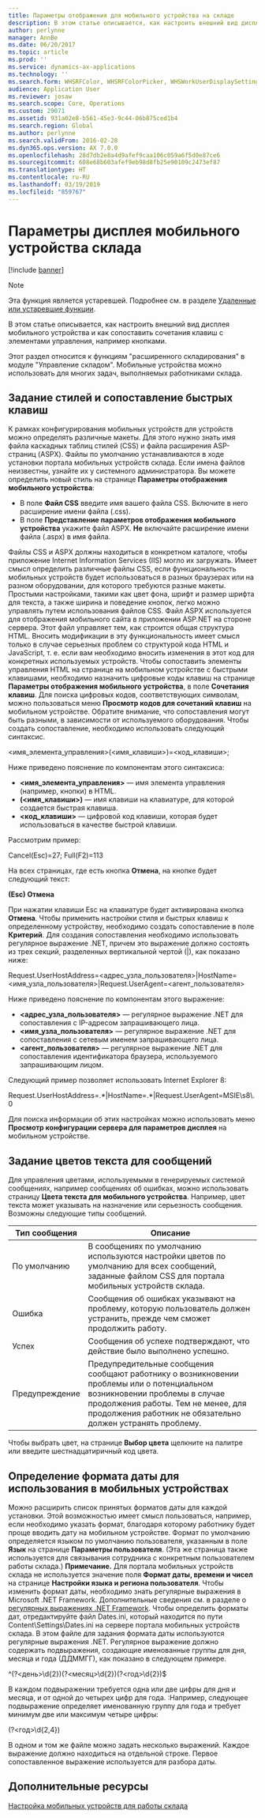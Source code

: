 ```yaml
---
title: Параметры отображения для мобильного устройства на складе
description: В этом статье описывается, как настроить внешний вид дисплея мобильного устройства и как сопоставить сочетания клавиш с элементами управления, например кнопками.
author: perlynne
manager: AnnBe
ms.date: 06/20/2017
ms.topic: article
ms.prod: ''
ms.service: dynamics-ax-applications
ms.technology: ''
ms.search.form: WHSRFColor, WHSRFColorPicker, WHSWorkUserDisplaySettings
audience: Application User
ms.reviewer: josaw
ms.search.scope: Core, Operations
ms.custom: 29071
ms.assetid: 931a02e8-b561-45e3-9c44-06b875ced1b4
ms.search.region: Global
ms.author: perlynne
ms.search.validFrom: 2016-02-28
ms.dyn365.ops.version: AX 7.0.0
ms.openlocfilehash: 28d7db2e8a4d9afef9caa106c059a6f5d0e87ce6
ms.sourcegitcommit: 608e68b603afef9eb98d8fb25e90109c2473ef87
ms.translationtype: HT
ms.contentlocale: ru-RU
ms.lasthandoff: 03/19/2019
ms.locfileid: "859767"
---
```

# <a name="warehouse-mobile-device-display-settings"></a>Параметры дисплея мобильного устройства склада

[!include [banner](../includes/banner.md)]

> [!NOTE]
> Эта функция является устаревшей. Подробнее см. в разделе [Удаленные или устаревшие функции](../../dev-itpro/migration-upgrade/deprecated-features.md#warehouse-mobile-devices-portal).

В этом статье описывается, как настроить внешний вид дисплея мобильного устройства и как сопоставить сочетания клавиш с элементами управления, например кнопками. 

Этот раздел относится к функциям "расширенного складирования" в модуле "Управление складом". Мобильные устройства можно использовать для многих задач, выполняемых работниками склада.

## <a name="specify-styles-and-map-keyboard-shortcuts"></a>Задание стилей и сопоставление быстрых клавиш
К рамках конфигурирования мобильных устройств для устройств можно определять различные макеты. Для этого нужно знать имя файла каскадных таблиц стилей (CSS) и файла расширения ASP-страниц (ASPX). Файлы по умолчанию устанавливаются в ходе установки портала мобильных устройств склада. Если имена файлов неизвестны, узнайте их у системного администратора. Вы можете определить новый стиль на странице **Параметры отображения мобильного устройства**:

-    В поле **Файл CSS** введите имя вашего файла CSS. Включите в него расширение имени файла (.css).
-   В поле **Представление параметров отображения мобильного устройства** укажите файл ASPX. **Не** включайте расширение имени файла (.aspx) в имя файла.

Файлы CSS и ASPX должны находиться в конкретном каталоге, чтобы приложение Internet Information Services (IIS) могло их загружать. Имеет смысл определить различные файлы CSS, если функциональность мобильных устройств будет использоваться в разных браузерах или на разном оборудовании, для которого требуются разные макеты. Простыми настройками, такими как цвет фона, шрифт и размер шрифта для текста, а также ширина и поведение кнопок, легко можно управлять путем использования файлов CSS. Файл ASPX используется для отображения мобильного сайта в приложении ASP.NET на стороне сервера. Этот файл управляет тем, как строится общая структура HTML. Вносить модификации в эту функциональность имеет смысл только в случае серьезных проблем со структурой кода HTML и JavaScript, т. е. если вам необходимо вносить изменения в этот код для конкретных используемых устройств. Чтобы сопоставить элементы управления HTML на странице на мобильном устройстве с быстрыми клавишами, необходимо назначить цифровые коды клавиш на странице **Параметры отображения мобильного устройства**, в поле **Сочетания клавиш**. Для поиска цифровых кодов, соответствующих символам, можно пользоваться меню **Просмотр кодов для сочетаний клавиш** на мобильном устройстве. Обратите внимание, что сопоставления могут быть разными, в зависимости от используемого оборудования. Чтобы создать сопоставление, необходимо использовать следующий синтаксис.

&lt;имя_элемента_управления&gt;(&lt;имя_клавиши&gt;)=&lt;код_клавиши&gt;;

Ниже приведено пояснение по компонентам этого синтаксиса:

-   **&lt;имя_элемента_управления&gt;** — имя элемента управления (например, кнопки) в HTML.
-   **(&lt;имя_клавиши&gt;)** — имя клавиши на клавиатуре, для которой создается быстрая клавиша.
-   **&lt;код_клавиши&gt;** — цифровой код клавиши, которая будет использоваться в качестве быстрой клавиши.

Рассмотрим пример:

Cancel(Esc)=27; Full(F2)=113

На всех страницах, где есть кнопка **Отмена**, на кнопке будет следующий текст:

**(Esc) Отмена**

При нажатии клавиши Esc на клавиатуре будет активирована кнопка **Отмена**. Чтобы применить настройки стиля и быстрых клавиш к определенному устройству, необходимо создать сопоставление в поле **Критерий**. Для создания сопоставления необходимо использовать регулярное выражение .NET, причем это выражение должно состоять из трех секций, разделенных вертикальной чертой (|), как показано ниже:

Request.UserHostAddress=&lt;адрес_узла_пользователя&gt;|HostName=&lt;имя_узла_пользователя&gt;|Request.UserAgent=&lt;агент_пользователя&gt;

Ниже приведено пояснение по компонентам этого выражение:

-   **&lt;адрес_узла_пользователя&gt;** — регулярное выражение .NET для сопоставления с IP-адресом запрашивающего лица.
-   **&lt;имя_узла_пользователя&gt;** — регулярное выражение .NET для сопоставления с сетевым именем запрашивающего лица.
-   **&lt;агент_пользователя&gt;** — регулярное выражение .NET для сопоставления идентификатора браузера, используемого запрашивающим лицом.

Следующий пример позволяет использовать Internet Explorer 8:

Request.UserHostAddress=.\*|HostName=.\*|Request.UserAgent=MSIE\\s8\\.0

Для поиска информации об этих настройках можно использовать меню **Просмотр конфигурации сервера для параметров дисплея** на мобильном устройстве.

## <a name="define-text-colors-for-messages"></a>Задание цветов текста для сообщений
Для управления цветами, используемыми в генерируемых системой сообщениях, например сообщениях об ошибках, можно использовать страницу **Цвета текста для мобильного устройства**. Например, цвет текста может указывать на назначение или серьезность сообщения. Возможны следующие типы сообщений.

| Тип сообщения | Описание                                                                                                                                                                            |
|--------------|----------------------------------------------------------------------------------------------------------------------------------------------------------------------------------------|
| По умолчанию      | В сообщениях по умолчанию используются настройки цветов по умолчанию для всех сообщений, заданные файлом CSS для портала мобильных устройств склада.                                                   |
| Ошибка        | Сообщения об ошибках указывают на проблему, которую пользователь должен устранить, прежде чем сможет продолжить работу.                                                                                             |
| Успех      | Сообщения об успехе подтверждают, что действие было выполнено успешно.                                                                                                                                |
| Предупреждение      | Предупредительные сообщения сообщают работнику о возникновении проблемы или о потенциальном возникновении проблемы в случае продолжения работы. Тем не менее, для продолжения работник не обязательно должен устранять проблему. |

Чтобы выбрать цвет, на странице **Выбор цвета** щелкните на палитре или введите шестнадцатиричный код цвета.

## <a name="define-the-date-format-to-use-on-mobile-devices"></a>Определение формата даты для использования в мобильных устройствах
Можно расширить список принятых форматов даты для каждой установки. Этой возможностью имеет смысл пользоваться, например, если необходимо указать формат, благодаря которому работнику будет проще вводить дату на мобильном устройстве. Формат по умолчанию определяется языком по умолчанию пользователя, указанным в поле **Язык** на странице **Параметры пользователя**. (Эта же страница также используется для связывания сотрудника с конкретным пользователем работы склада.) **Примечание.** Для портала мобильных устройств склада не используется значение поля **Формат даты, времени и чисел** на странице **Настройки языка и региона пользователя**. Чтобы изменить формат даты, необходимо знать регулярные выражения в Microsoft .NET Framework. Дополнительные сведения см. в разделе о [регулярных выражениях .NET Framework](http://go.microsoft.com/fwlink/?LinkId=391260). Чтобы определить форматы дат, отредактируйте файл Dates.ini, который находится по пути Content\\Settings\\Dates.ini на сервере портала мобильных устройств склада. В этом файле для задания формата даты используются регулярные выражения .NET. Регулярное выражение должно содержать подвыражения, создающие именованные группы для дня, месяца и года (ДДММГГ), как показано в следующем примере.

^(?&lt;день&gt;\\d{2})(?&lt;месяц&gt;\\d{2})(?&lt;год&gt;\\d{2})$

В каждом подвыражении требуется одна или две цифры для дня и месяца, и от одной до четырех цифр для года. :Например, следующее подвыражение определяет именованную группу для года и требует минимум две или максимум четыре цифры:

(?&lt;год&gt;\\d{2,4})

В одном и том же файле можно задать несколько выражений. Каждое выражение должно находиться на отдельной строке. Первое сопоставленное выражение используется для разбора даты.

<a name="additional-resources"></a>Дополнительные ресурсы
--------

[Настройка мобильных устройств для работы склада](configure-mobile-devices-warehouse.md)



